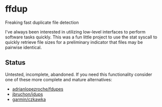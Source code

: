# ffdup

Freaking fast duplicate file detection

I've always been interested in utilizing low-level interfaces to perform software tasks quickly.  This was a fun little project to use the stat syscall to quickly retrieve file sizes for a preliminary indicator that files may be pairwise identical.

## Status

Untested, incomplete, abandoned.  If you need this functionality consider one of these more complete and mature alternatives:

- [adrianlopezroche/fdupes](https://github.com/adrianlopezroche/fdupes)
- [jbruchon/jdups](https://github.com/jbruchon/jdupes)
- [garmin/czkawka](https://github.com/qarmin/czkawka)
